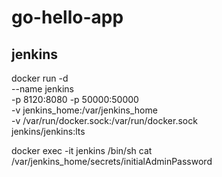 # go-hello-app

## jenkins
docker run -d \
    --name jenkins \
    -p 8120:8080 -p 50000:50000 \
    -v jenkins_home:/var/jenkins_home \
    -v /var/run/docker.sock:/var/run/docker.sock \
    jenkins/jenkins:lts

docker exec -it jenkins /bin/sh
cat /var/jenkins_home/secrets/initialAdminPassword

